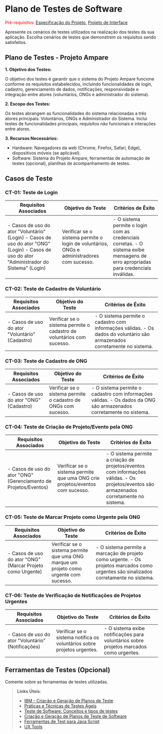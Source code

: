 # Plano de Testes de Software

<span style="color:red">Pré-requisitos: <a href="2-Especificação do Projeto.md"> Especificação do Projeto</a></span>, <a href="3-Projeto de Interface.md"> Projeto de Interface</a>

Apresente os cenários de testes utilizados na realização dos testes da sua aplicação. Escolha cenários de testes que demonstrem os requisitos sendo satisfeitos.

## Plano de Testes - Projeto Ampare

**1. Objetivo dos Testes:**

O objetivo dos testes é garantir que o sistema do Projeto Ampare funcione conforme os requisitos estabelecidos, incluindo funcionalidades de login, cadastro, gerenciamento de dados, notificações, responsividade e integração entre atores (voluntários, ONGs e administrador do sistema).

**2. Escopo dos Testes:**

Os testes abrangem as funcionalidades do sistema relacionadas a três atores principais: Voluntários, ONGs e Administrador do Sistema.
Inclui testes de funcionalidades principais, requisitos não funcionais e interações entre atores.

**3. Recursos Necessários:**

- Hardware: Navegadores da web (Chrome, Firefox, Safari, Edge), dispositivos móveis (se aplicável).
- Software: Sistema do Projeto Ampare, ferramentas de automação de testes (opcional), planilhas de acompanhamento de testes.

## Casos de Teste

### CT-01: Teste de Login

| Requisitos Associados | Objetivo do Teste | Critérios de Êxito |
|----------------------|-------------------|-------------------|
| - Casos de uso do ator "Voluntário" (Login) - Casos de uso do ator "ONG" (Login) - Casos de uso do ator "Administrador do Sistema" (Login) | Verificar se o sistema permite o login de voluntários, ONGs e administradores com sucesso. | - O sistema permite o login com as credenciais corretas. - O sistema exibe mensagens de erro apropriadas para credenciais inválidas.

### CT-02: Teste de Cadastro de Voluntário

| Requisitos Associados | Objetivo do Teste | Critérios de Êxito |
|----------------------|-------------------|-------------------|
| - Casos de uso do ator "Voluntário" (Cadastro) | Verificar se o sistema permite o cadastro de voluntários com sucesso. | - O sistema permite o cadastro com informações válidas. - Os dados do voluntário são armazenados corretamente no sistema.

### CT-03: Teste de Cadastro de ONG

| Requisitos Associados | Objetivo do Teste | Critérios de Êxito |
|----------------------|-------------------|-------------------|
| - Casos de uso do ator "ONG" (Cadastro) | Verificar se o sistema permite o cadastro de ONGs com sucesso. | - O sistema permite o cadastro com informações válidas. - Os dados da ONG são armazenados corretamente no sistema.

### CT-04: Teste de Criação de Projeto/Evento pela ONG

| Requisitos Associados | Objetivo do Teste | Critérios de Êxito |
|----------------------|-------------------|-------------------|
| - Casos de uso do ator "ONG" (Gerenciamento de Projetos/Eventos) | Verificar se o sistema permite que uma ONG crie projetos/eventos com sucesso. | - O sistema permite a criação de projetos/eventos com informações válidas. - Os projetos/eventos são armazenados corretamente no sistema.

### CT-05: Teste de Marcar Projeto como Urgente pela ONG

| Requisitos Associados | Objetivo do Teste | Critérios de Êxito |
|----------------------|-------------------|-------------------|
| - Casos de uso do ator "ONG" (Marcar Projeto como Urgente) | Verificar se o sistema permite que uma ONG marque um projeto como urgente com sucesso. | - O sistema permite a marcação de projeto como urgente. - Os projetos marcados como urgentes são sinalizados corretamente no sistema.

### CT-06: Teste de Verificação de Notificações de Projetos Urgentes

| Requisitos Associados | Objetivo do Teste | Critérios de Êxito |
|----------------------|-------------------|-------------------|
| - Casos de uso do ator "Voluntário" (Notificações) | Verificar se o sistema notifica os voluntários sobre projetos urgentes. | - O sistema exibe notificações para voluntários sobre projetos marcados como urgentes.

 
## Ferramentas de Testes (Opcional)

Comente sobre as ferramentas de testes utilizadas.
 
> **Links Úteis**:
> - [IBM - Criação e Geração de Planos de Teste](https://www.ibm.com/developerworks/br/local/rational/criacao_geracao_planos_testes_software/index.html)
> - [Práticas e Técnicas de Testes Ágeis](http://assiste.serpro.gov.br/serproagil/Apresenta/slides.pdf)
> -  [Teste de Software: Conceitos e tipos de testes](https://blog.onedaytesting.com.br/teste-de-software/)
> - [Criação e Geração de Planos de Teste de Software](https://www.ibm.com/developerworks/br/local/rational/criacao_geracao_planos_testes_software/index.html)
> - [Ferramentas de Test para Java Script](https://geekflare.com/javascript-unit-testing/)
> - [UX Tools](https://uxdesign.cc/ux-user-research-and-user-testing-tools-2d339d379dc7)
